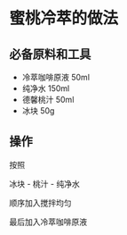
# 蜜桃冷萃的做法


## 必备原料和工具

- 冷萃咖啡原液 50ml
- 纯净水 150ml
- 德馨桃汁 50ml
- 冰块 50g


## 操作

按照

冰块 - 桃汁 - 纯净水

顺序加入搅拌均匀

最后加入冷萃咖啡原液

